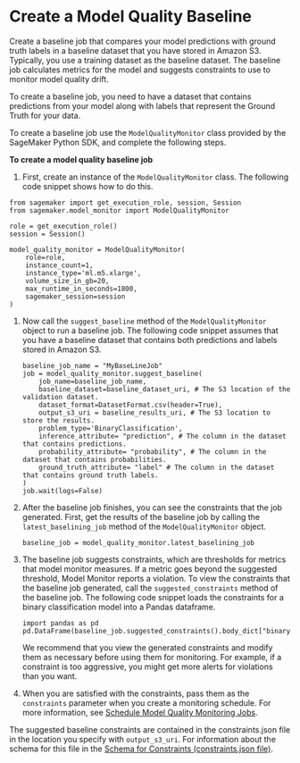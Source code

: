 # Create a Model Quality Baseline<a name="model-monitor-model-quality-baseline"></a>

Create a baseline job that compares your model predictions with ground truth labels in a baseline dataset that you have stored in Amazon S3\. Typically, you use a training dataset as the baseline dataset\. The baseline job calculates metrics for the model and suggests constraints to use to monitor model quality drift\.

To create a baseline job, you need to have a dataset that contains predictions from your model along with labels that represent the Ground Truth for your data\.

To create a baseline job use the `ModelQualityMonitor` class provided by the SageMaker Python SDK, and complete the following steps\.

**To create a model quality baseline job**

1.  First, create an instance of the `ModelQualityMonitor` class\. The following code snippet shows how to do this\.

   ```
   from sagemaker import get_execution_role, session, Session
   from sagemaker.model_monitor import ModelQualityMonitor
                   
   role = get_execution_role()
   session = Session()
   
   model_quality_monitor = ModelQualityMonitor(
       role=role,
       instance_count=1,
       instance_type='ml.m5.xlarge',
       volume_size_in_gb=20,
       max_runtime_in_seconds=1800,
       sagemaker_session=session
   )
   ```

1. Now call the `suggest_baseline` method of the `ModelQualityMonitor` object to run a baseline job\. The following code snippet assumes that you have a baseline dataset that contains both predictions and labels stored in Amazon S3\.

   ```
   baseline_job_name = "MyBaseLineJob"
   job = model_quality_monitor.suggest_baseline(
       job_name=baseline_job_name,
       baseline_dataset=baseline_dataset_uri, # The S3 location of the validation dataset.
       dataset_format=DatasetFormat.csv(header=True),
       output_s3_uri = baseline_results_uri, # The S3 location to store the results.
       problem_type='BinaryClassification',
       inference_attribute= "prediction", # The column in the dataset that contains predictions.
       probability_attribute= "probability", # The column in the dataset that contains probabilities.
       ground_truth_attribute= "label" # The column in the dataset that contains ground truth labels.
   )
   job.wait(logs=False)
   ```

1. After the baseline job finishes, you can see the constraints that the job generated\. First, get the results of the baseline job by calling the `latest_baselining_job` method of the `ModelQualityMonitor` object\.

   ```
   baseline_job = model_quality_monitor.latest_baselining_job
   ```

1. The baseline job suggests constraints, which are thresholds for metrics that model monitor measures\. If a metric goes beyond the suggested threshold, Model Monitor reports a violation\. To view the constraints that the baseline job generated, call the `suggested_constraints` method of the baseline job\. The following code snippet loads the constraints for a binary classification model into a Pandas dataframe\.

   ```
   import pandas as pd
   pd.DataFrame(baseline_job.suggested_constraints().body_dict["binary_classification_constraints"]).T
   ```

   We recommend that you view the generated constraints and modify them as necessary before using them for monitoring\. For example, if a constraint is too aggressive, you might get more alerts for violations than you want\.

1. When you are satisfied with the constraints, pass them as the `constraints` parameter when you create a monitoring schedule\. For more information, see [Schedule Model Quality Monitoring Jobs](model-monitor-model-quality-schedule.md)\.

The suggested baseline constraints are contained in the constraints\.json file in the location you specify with `output_s3_uri`\. For information about the schema for this file in the [Schema for Constraints \(constraints\.json file\)](model-monitor-byoc-constraints.md)\.